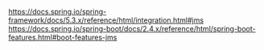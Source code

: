 
https://docs.spring.io/spring-framework/docs/5.3.x/reference/html/integration.html#jms  
https://docs.spring.io/spring-boot/docs/2.4.x/reference/html/spring-boot-features.html#boot-features-jms  
